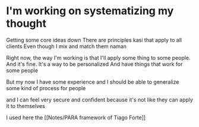 # I'm working on systematizing my thought

Getting some core ideas down
There are principles kasi that apply to all clients 
Even though I mix and match them naman

Right now, the way I'm working is that I'll apply some thing to some people.
And it's fine.
It's a way to be personalized
And have things that work for some people

But my now I have some experience
and I should be able to generalize some kind of process for people

and I can feel very secure and confident because
it's not like they can apply it to themselves

I used here the [[Notes/PARA framework of Tiago Forte]]